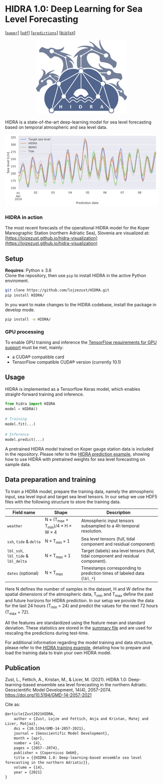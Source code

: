 # HIDRA 1.0: Deep Learning for Sea Level Forecasting

[[`paper`](https://gmd.copernicus.org/articles/14/2057/2021/)] [[`pdf`](https://gmd.copernicus.org/articles/14/2057/2021/gmd-14-2057-2021.pdf)] [[`predictions`](https://lojzezust.github.io/hidra-visualization)] [[`BibTeX`](#ref)]

<p align="center">
    <img src="images/logo.png" alt="HIDRA logo" width="300px">
</p>

HIDRA is a state-of-the-art deep-learning model for sea level forecasting based on temporal atmospheric and sea level data.

![Example sea level predictions (compared with NEMO).](images/example.png)

### HIDRA in action

The most recent forecasts of the operational HIDRA model for the Koper Mareographic Station (northern Adriatic Sea), Slovenia are visualized at: [https://lojzezust.github.io/hidra-visualization](https://lojzezust.github.io/hidra-visualization)

## Setup

**Requires**: Python ≥ 3.6  
Clone the repository, then use `pip` to install HIDRA in the active Python enviroment.
```bash
git clone https://github.com/lojzezust/HIDRA.git
pip install HIDRA/
```

In you want to make changes to the HIDRA codebase, install the package in develop mode.
```bash
pip install -e HIDRA/
```

### GPU processing
To enable GPU training and inference the [TensorFlow requirements for GPU support](https://www.tensorflow.org/install/gpu#software_requirements) must be met, mainly:
- a CUDA® compatible card
- TensorFlow compatible CUDA® version (currently 10.1)
  
## Usage

HIDRA is implemented as a Tensorflow Keras model, which enables straight-forward training and inference.
```python
from hidra import HIDRA
model = HIDRA()

# Training
model.fit(...)

# Inference
model.predict(...)
```

A pretrained HIDRA model trained on Koper gauge station data is included in the repository. Please refer to the [HIDRA prediction example](examples/prediction.ipynb), showing how to use HIDRA with pretrained weights for sea level forecasting on sample data.

## Data preparation and training

To train a HIDRA model, prepare the training data, namely the atmospheric input, sea level input and target sea level tensors. In our setup we use HDF5 files with the following structure to store the training data.

| Field name | Shape | Description |
|---|----------------------|---|
| `weather` | N × (T<sub>max</sub> + T<sub>min</sub>)/4 × H × W × 4 | Atmospheric input tensors subsampled to a 4h temporal resolution. |
| `ssh`, `tide` & `delta` | N × T<sub>min</sub> × 1 | Sea level tensors (full, tidal component and residual component) |
| `lbl_ssh`, `lbl_tide` & `lbl_delta` | N × T<sub>max</sub> × 1 | Target (labels) sea level tensors (full, tidal component and residual component). |
| `dates` (optional) | N × T<sub>max</sub> | Timestamps corresponding to prediction times of labeled data (`lbl_*`) |

Here N defines the number of samples in the dataset, H and W define the spatial dimensions of the atmospheric data, T<sub>min</sub> and T<sub>max</sub> define the past and future horizons for HIDRA prediction. In our setup we provide the data for the last 24 hours (T<sub>min</sub> = 24) and predict the values for the next 72 hours (T<sub>max</sub> = 72).

All the features are standardized using the feature mean and standard deviation. These statistics are stored in the [summary file](data/summary.json) and are used for rescaling the predictions during test-time.

For additional information regarding the model training and data structure, please refer to the [HIDRA training example](examples/training.ipynb), detailing how to prepare and load the training data to train your own HIDRA model.

## Publication

<a name="ref"></a>Zust, L., Fettich, A., Kristan, M., & Licer, M. (2021). HIDRA 1.0: Deep-learning-based ensemble sea level forecasting in the northern Adriatic. Geoscientific Model Development, 14(4), 2057–2074. https://doi.org/10.5194/GMD-14-2057-2021

Cite as:
```
@article{Zust2021HIDRA,
    author = {Zust, Lojze and Fettich, Anja and Kristan, Matej and Licer, Matjaz},
    doi = {10.5194/GMD-14-2057-2021},
    journal = {Geoscientific Model Development},
    month = {apr},
    number = {4},
    pages = {2057--2074},
    publisher = {Copernicus GmbH},
    title = {{HIDRA 1.0: Deep-learning-based ensemble sea level forecasting in the northern Adriatic}},
    volume = {14},
    year = {2021}
}

```
